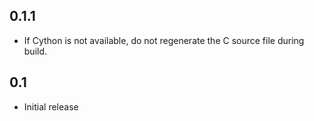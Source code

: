 0.1.1
-----

* If Cython is not available, do not regenerate the C source file during build.

0.1
---

* Initial release
